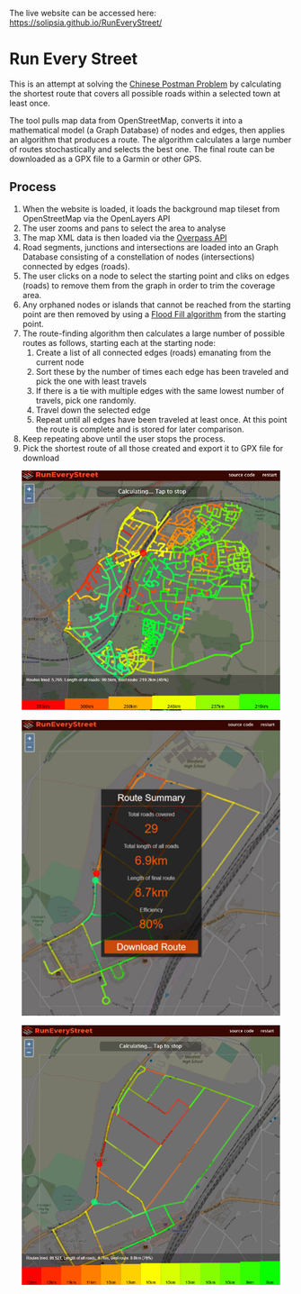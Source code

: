 The live website can be accessed here: https://solipsia.github.io/RunEveryStreet/
# Run Every Street

This is an attempt at solving the [Chinese Postman Problem](https://en.wikipedia.org/wiki/Route_inspection_problem) by calculating the shortest route that covers all possible roads within a selected town at least once.

The tool pulls map data from OpenStreetMap, converts it into a mathematical model (a Graph Database) of nodes and edges, then applies an algorithm that produces a route. The algorithm calculates a large number of routes stochastically and selects the best one. The final route can be downloaded as a GPX file to a Garmin or other GPS.

## Process

1. When the website is loaded, it loads the background map tileset from OpenStreetMap via the OpenLayers API
2. The user zooms and pans to select the area to analyse
3. The map XML data is then loaded via the [Overpass API](http://overpass-turbo.eu/)
4. Road segments, junctions and intersections are loaded into an Graph Database consisting of a constellation of nodes (intersections) connected by edges (roads).
5. The user clicks on a node to select the starting point and cliks on edges (roads) to remove them from the graph in order to trim the coverage area.
6. Any orphaned nodes or islands that cannot be reached from the starting point are then removed by using a [Flood Fill algorithm](https://en.wikipedia.org/wiki/Flood_fill) from the starting point.
4. The route-finding algorithm then calculates a large number of possible routes as follows, starting each at the starting node:
    1. Create a list of all connected edges (roads) emanating from the current node
    2. Sort these by the number of times each edge has been traveled and pick the one with least travels
    3. If there is a tie with multiple edges with the same lowest number of travels, pick one randomly.
    4. Travel down the selected edge
    5. Repeat until all edges have been traveled at least once. At this point the route is complete and is stored for later comparison. 
5. Keep repeating above until the user stops the process.
6. Pick the shortest route of all those created and export it to GPX file for download

<p align="center">
  <img width="460" src="/docs/Square.png">
</p>
<p align="center">
  <img width="460" src="/docs/DownloadRoute.png"> 
</p>
<p align="center">
  <img width="460" src="/docs/Calculating.png">
</p>
